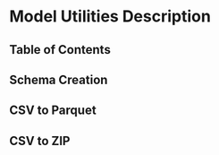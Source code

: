 # Model Utilities Description

## Table of Contents

## Schema Creation

## CSV to Parquet

## CSV to ZIP
